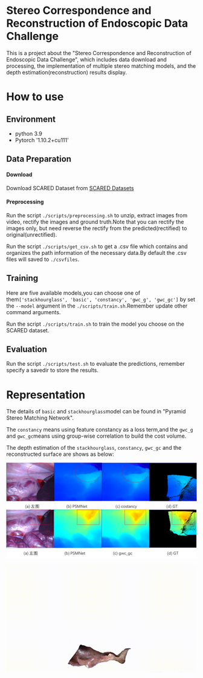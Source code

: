 # Stereo Correspondence and Reconstruction of Endoscopic Data Challenge

This is a project about the "Stereo Correspondence and Reconstruction of Endoscopic Data Challenge", which includes data download and processing, the implementation of multiple stereo matching models, and the depth estimation(reconstruction) results display.

# How to use

## Environment
* python 3.9
* Pytorch '1.10.2+cu111'

## Data Preparation
#### Download 
Download SCARED Dataset from [SCARED Datasets](https://endovissub2019-scared.grand-challenge.org/)
#### Preprocessing
Run the script `./scripts/preprocessing.sh` to unzip, extract images from video, rectify the images and ground truth.Note that you can rectify the images only, but need reverse the rectify from the predicted(rectified) to original(unrectified).

Run the script `./scripts/get_csv.sh` to get a .csv file which contains and organizes the path information of the necessary data.By default the .csv files will saved to `./csvfiles`.


## Training
Here are five available models,you can choose one of them`['stackhourglass', 'basic', 'constancy', 'gwc_g', 'gwc_gc']` by set the `--model` argument in the `./scripts/train.sh`.Remember update other command arguments.

Run the script `./scripts/train.sh` to train the model you choose on the SCARED dataset.

## Evaluation
Run the script `./scripts/test.sh`  to evaluate the predictions, remember specify a savedir to store the results.  


# Representation
The details of `basic` and `stackhourglass`model can be found in "Pyramid Stereo Matching Network".

The `constancy` means using feature constancy as a loss term,and the `gwc_g` and `gwc_gc`means using group-wise correlation to build the cost volume.

The depth estimation of the `stackhourglass`, `constancy`, `gwc_gc` and the reconstructed surface are shows as below:

![depth](pics/depth.png)

![surface](pics/surface.gif) 

